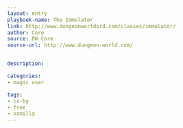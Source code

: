 ```yaml
---
layout: entry
playbook-name: The Immolator
link: http://www.dungeonworldsrd.com/classes/immolator/
author: Core
source: DW Core
source-url: http://www.dungeon-world.com/


description:

categories:
- magic user

tags:
- cc-by
- free
- vanilla
---
```

